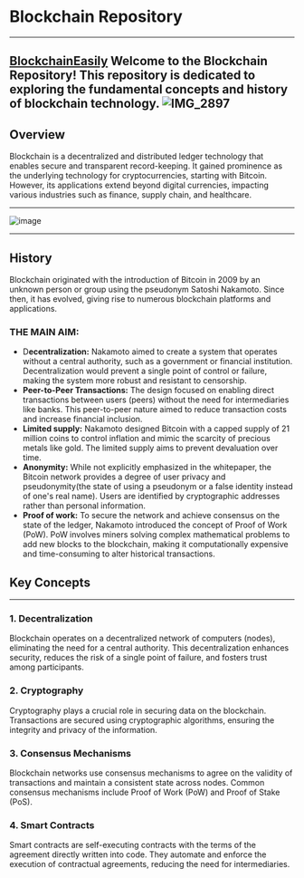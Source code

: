 # Blockchain Repository
-----------------
[BlockchainEasily]( https://medium.com/@rsshb/diving-in-blockchain-8131be56bb26)
Welcome to the Blockchain Repository! This repository is dedicated to exploring the fundamental concepts and history of blockchain technology.
![IMG_2897](https://github.com/Rudrakshrawal/BlockChain/assets/144530387/479a7881-a3cc-40f0-8d56-a2b61f5fa0ec)
---------------
## Overview

Blockchain is a decentralized and distributed ledger technology that enables secure and transparent record-keeping. It gained prominence as the underlying technology for cryptocurrencies, starting with Bitcoin. However, its applications extend beyond digital currencies, impacting various industries such as finance, supply chain, and healthcare.

------
![image](https://github.com/Rudrakshrawal/BlockChain/assets/144530387/87035489-2957-4922-9517-04805c545892)


-------------
## History

Blockchain originated with the introduction of Bitcoin in 2009 by an unknown person or group using the pseudonym Satoshi Nakamoto. Since then, it has evolved, giving rise to numerous blockchain platforms and applications.
### **THE MAIN AIM:**
* D**ecentralization:** Nakamoto aimed to create a system that operates without a central authority, such as a government or financial institution. Decentralization would prevent a single point of control or failure, making the system more robust and resistant to censorship.
* **Peer-to-Peer Transactions:** The design focused on enabling direct transactions between users (peers) without the need for intermediaries like banks. This peer-to-peer nature aimed to reduce transaction costs and increase financial inclusion.
* **Limited supply:** Nakamoto designed Bitcoin with a capped supply of 21 million coins to control inflation and mimic the scarcity of precious metals like gold. The limited supply aims to prevent devaluation over time.
* **Anonymity:** While not explicitly emphasized in the whitepaper, the Bitcoin network provides a degree of user privacy and pseudonymity(the state of using a pseudonym or a false identity instead of one's real name). Users are identified by cryptographic addresses rather than personal information.
* **Proof of work:** To secure the network and achieve consensus on the state of the ledger, Nakamoto introduced the concept of Proof of Work (PoW). PoW involves miners solving complex mathematical problems to add new blocks to the blockchain, making it computationally expensive and time-consuming to alter historical transactions.
## Key Concepts
-----------
### 1. Decentralization

Blockchain operates on a decentralized network of computers (nodes), eliminating the need for a central authority. This decentralization enhances security, reduces the risk of a single point of failure, and fosters trust among participants.

### 2. Cryptography

Cryptography plays a crucial role in securing data on the blockchain. Transactions are secured using cryptographic algorithms, ensuring the integrity and privacy of the information.

### 3. Consensus Mechanisms

Blockchain networks use consensus mechanisms to agree on the validity of transactions and maintain a consistent state across nodes. Common consensus mechanisms include Proof of Work (PoW) and Proof of Stake (PoS).

### 4. Smart Contracts

Smart contracts are self-executing contracts with the terms of the agreement directly written into code. They automate and enforce the execution of contractual agreements, reducing the need for intermediaries.


